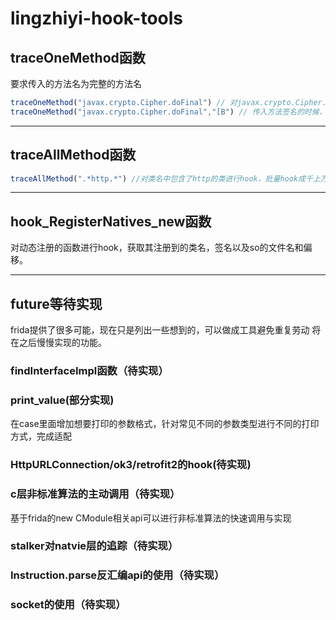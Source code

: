 # lingzhiyi-hook-tools

## traceOneMethod函数
要求传入的方法名为完整的方法名
```js
traceOneMethod("javax.crypto.Cipher.doFinal") // 对javax.crypto.Cipher.doFinal进行hook，包括重载方法的hook;
traceOneMethod("javax.crypto.Cipher.doFinal","[B") // 传入方法签名的时候，仅对参数为[B的方法进行hook;
```
----

## traceAllMethod函数
```js
traceAllMethod(".*http.*") //对类名中包含了http的类进行hook，批量hook成千上万个函数;
```
----

## hook_RegisterNatives_new函数

对动态注册的函数进行hook，获取其注册到的类名，签名以及so的文件名和偏移。

----

## future等待实现

frida提供了很多可能，现在只是列出一些想到的，可以做成工具避免重复劳动
将在之后慢慢实现的功能。

### findInterfaceImpl函数（待实现）

### print_value(部分实现)
在case里面增加想要打印的参数格式，针对常见不同的参数类型进行不同的打印方式，完成适配

### HttpURLConnection/ok3/retrofit2的hook(待实现)

### c层非标准算法的主动调用（待实现）
基于frida的new CModule相关api可以进行非标准算法的快速调用与实现

### stalker对natvie层的追踪（待实现）

### Instruction.parse反汇编api的使用（待实现）

### socket的使用（待实现）
